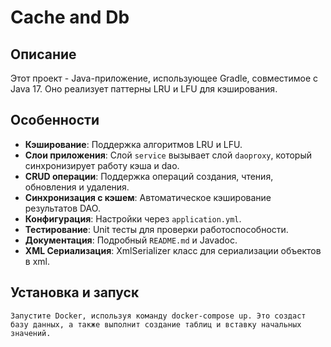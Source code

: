 # Cache and Db

## Описание
Этот проект - Java-приложение, использующее Gradle, совместимое с Java 17. Оно реализует паттерны LRU и LFU для кэширования.

## Особенности
- **Кэширование**: Поддержка алгоритмов LRU и LFU.
- **Слои приложения**: Слой `service` вызывает слой `daoproxy`, который синхронизирует работу кэша и dao.
- **CRUD операции**: Поддержка операций создания, чтения, обновления и удаления.
- **Синхронизация с кэшем**: Автоматическое кэширование результатов DAO.
- **Конфигурация**: Настройки через `application.yml`.
- **Тестирование**: Unit тесты для проверки работоспособности.
- **Документация**: Подробный `README.md` и Javadoc.
- **XML Сериализация**: XmlSerializer класс для сериализации объектов в xml.

## Установка и запуск
    Запустите Docker, используя команду docker-compose up. Это создаст базу данных, а также выполнит создание таблиц и вставку начальных значений.